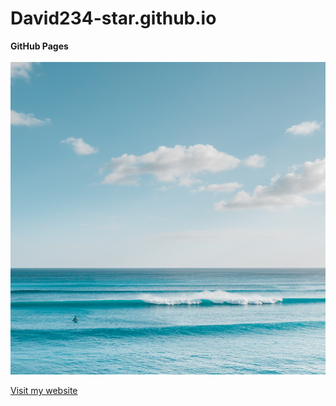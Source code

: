 # David234-star.github.io
**GitHub Pages**<br/><br/>
<img src="Task-1/pexels-jess-loiterton-4321836.jpg" width="1000" height="500">

[Visit my website](https://david234-star.github.io/Task-1/)

